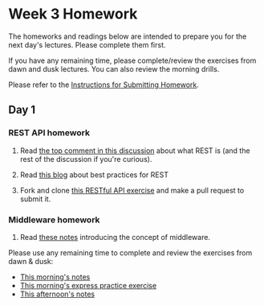 # Week 3 Homework

The homeworks and readings below are intended to prepare you for the next day's lectures. Please complete them first.

If you have any remaining time, please complete/review the exercises from dawn and dusk lectures. You can also review the morning drills.

Please refer to the [Instructions for Submitting Homework](/how-to/homework-submission.md).


## Day 1

### REST API homework

1. Read [the top comment in this discussion](http://stackoverflow.com/questions/671118/what-exactly-is-restful-programming) about what REST is (and the rest of the discussion if you're curious).

1. Read [this blog](http://blog.mwaysolutions.com/2014/06/05/10-best-practices-for-better-restful-api/) about best practices for REST

1. Fork and clone [this RESTful API exercise]() and make a pull request to submit it.

### Middleware homework

1. Read [these notes](https://github.com/SF-WDI-LABS/shared_modules/blob/master/02-express-mongo-crud/express-params-queries/27-28/middleware_reading.md) introducing the concept of middleware.

Please use any remaining time to complete and review the exercises from dawn & dusk:

* [This morning's notes](https://github.com/SF-WDI-LABS/shared_modules/tree/master/02-express-mongo-crud/intro-express/27-28)
* [This morning's express practice exercise](https://github.com/SF-WDI-LABS/express-intro)
* [This afternoon's notes](https://github.com/SF-WDI-LABS/shared_modules/tree/master/02-express-mongo-crud/express-params-queries/27-28)

<!--
## Day 2

1. Reading
2. Bonus/Stretch

Please use any remaining time to complete and review the exercises from dawn & dusk.
-->

<!--
## Day 3

1. Reading
2. Bonus/Stretch

Please use any remaining time to complete and review the exercises from dawn & dusk.
-->

<!--
## Day 4

1. Reading
2. Friday Review Prep
    - Complete the [Week 3 Self-Assessment](#PENDING) and identify 2 topics you want to review tomorrow
    - Ask and/or upvote 3 questions on QuestionCookie: http://www.questioncookie.com/wdi-27-28-w3-review

Please use any remaining time to complete and review the exercises from dawn & dusk.
-->

<!--
## Day 5 - Weekend Homework

1. Reading
2. Weekend Lab

Please use any remaining time to review exercises/drills from the week! And don't forget to sleep!
-->
